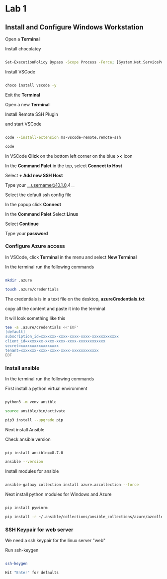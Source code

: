 # Lab 1

## Install and Configure Windows Workstation

Open a __Terminal__

Install chocolatey

```bash

Set-ExecutionPolicy Bypass -Scope Process -Force; [System.Net.ServicePointManager]::SecurityProtocol = [System.Net.ServicePointManager]::SecurityProtocol -bor 3072; iex ((New-Object System.Net.WebClient).DownloadString('https://community.chocolatey.org/install.ps1'))

```

Install VSCode

```bash

choco install vscode -y

```

Exit the __Terminal__

Open a new __Terminal__

Install Remote SSH Plugin

and start VSCode

```bash

code --install-extension ms-vscode-remote.remote-ssh

code

```

In VSCode __Click__ on the bottom left corner on the blue __><__ icon

In the __Command Palet__ in the top, select __Connect to Host__

Select __+ Add new SSH Host__

Type your __username@10.1.0.4__

Select the default ssh config file

In the popup click __Connect__

In the __Command Palet__ Select __Linux__

Select __Continue__

Type your __password__

### Configure Azure access

In VSCode, click __Terminal__ in the menu and select __New Terminal__

In the terminal run the following commands

```bash

mkdir .azure

touch .azure/credentials

```

The credentials is in a text file on the desktop, __azureCredentials.txt__

copy all the content and paste it into the terminal

It will look something like this

```bash
tee -a .azure/credentials <<'EOF'
[default]
subscription_id=xxxxxxx-xxxx-xxxx-xxxx-xxxxxxxxxxxx
client_id=xxxxxxx-xxxx-xxxx-xxxx-xxxxxxxxxxxx
secret=xxxxxxxxxxxxxxxxx
tenant=xxxxxxx-xxxx-xxxx-xxxx-xxxxxxxxxxxx
EOF
```

### Install ansible

In the terminal run the following commands

First install a python virtual environment

```bash

python3 -m venv ansible

source ansible/bin/activate

pip3 install --upgrade pip

```

Next install Ansible

Check ansible version

```bash

pip install ansible==8.7.0

ansible --version

```

Install modules for ansible

```bash

ansible-galaxy collection install azure.azcollection --force


```

Next install python modules for Windows and Azure

```bash

pip install pywinrm

pip install -r ~/.ansible/collections/ansible_collections/azure/azcollection/requirements.txt

```

### SSH Keypair for web server

We need a ssh keypair for the linux server "web"

Run ssh-keygen

```bash

ssh-keygen

Hit "Enter" for defaults

```
